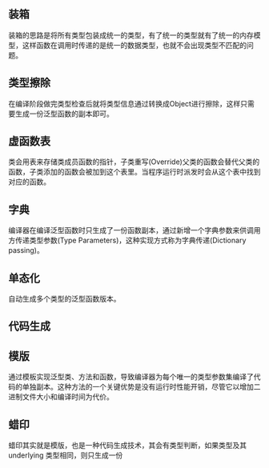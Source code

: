 ## 装箱
装箱的思路是将所有类型包装成统一的类型，有了统一的类型就有了统一的内存模型，这样函数在调用时传递的是统一的数据类型，也就不会出现类型不匹配的问题。

## 类型擦除
在编译阶段做完类型检查后就将类型信息通过转换成Object进行擦除，这样只需要生成一份泛型函数的副本即可。

## 虚函数表
类会用表来存储类成员函数的指针，子类重写(Override)父类的函数会替代父类的函数，子类添加的函数会被加到这个表里。当程序运行时派发时会从这个表中找到对应的函数。

## 字典
编译器在编译泛型函数时只生成了一份函数副本，通过新增一个字典参数来供调用方传递类型参数(Type Parameters)，这种实现方式称为字典传递(Dictionary passing)。

## 单态化
自动生成多个类型的泛型函数版本。

## 代码生成

## 模版
通过模板实现泛型类、方法和函数，导致编译器为每个唯一的类型参数集编译了代码的单独副本。这种方法的一个关键优势是没有运行时性能开销，尽管它以增加二进制文件大小和编译时间为代价。

## 蜡印
蜡印其实就是模版，也是一种代码生成技术，其会有类型判断，如果类型及其 underlying 类型相同，则只生成一份